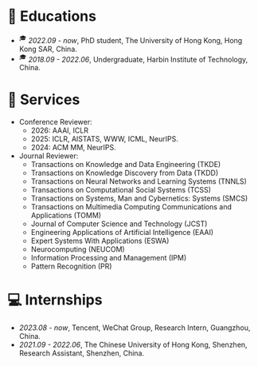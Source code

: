 # 📖 Educations
- <sup>&#x1F393;</sup>  *2022.09 - now*, PhD student, The University of Hong Kong, Hong Kong SAR, China.
- <sup>&#x1F393;</sup>  *2018.09 - 2022.06*, Undergraduate, Harbin Institute of Technology, China.


# 💬 Services
- Conference Reviewer:
    - 2026: AAAI, ICLR
    - 2025: ICLR, AISTATS, WWW, ICML, NeurIPS.
    - 2024: ACM MM, NeurIPS.
- Journal Reviewer: 
    - Transactions on Knowledge and Data Engineering (TKDE)
    - Transactions on Knowledge Discovery from Data (TKDD)
    - Transactions on Neural Networks and Learning Systems (TNNLS)
    - Transactions on Computational Social Systems (TCSS)
    - Transactions on Systems, Man and Cybernetics: Systems (SMCS)
    - Transactions on Multimedia Computing Communications and Applications (TOMM) 
    - Journal of Computer Science and Technology (JCST)
    - Engineering Applications of Artificial Intelligence (EAAI)
    - Expert Systems With Applications (ESWA)
    - Neurocomputing (NEUCOM)
    - Information Processing and Management (IPM)
    - Pattern Recognition (PR)
  
# 💻 Internships
- *2023.08 - now*, Tencent, WeChat Group, Research Intern, Guangzhou, China.
- *2021.09 - 2022.06*, The Chinese University of Hong Kong, Shenzhen, Research Assistant, Shenzhen, China.







